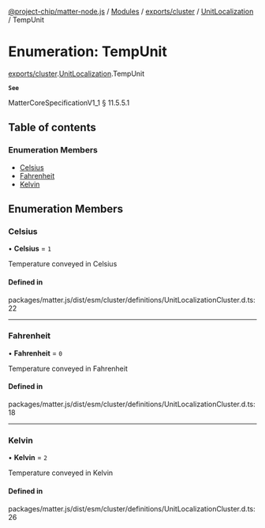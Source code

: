 [@project-chip/matter-node.js](../README.md) / [Modules](../modules.md) / [exports/cluster](../modules/exports_cluster.md) / [UnitLocalization](../modules/exports_cluster.UnitLocalization.md) / TempUnit

# Enumeration: TempUnit

[exports/cluster](../modules/exports_cluster.md).[UnitLocalization](../modules/exports_cluster.UnitLocalization.md).TempUnit

**`See`**

MatterCoreSpecificationV1_1 § 11.5.5.1

## Table of contents

### Enumeration Members

- [Celsius](exports_cluster.UnitLocalization.TempUnit.md#celsius)
- [Fahrenheit](exports_cluster.UnitLocalization.TempUnit.md#fahrenheit)
- [Kelvin](exports_cluster.UnitLocalization.TempUnit.md#kelvin)

## Enumeration Members

### Celsius

• **Celsius** = ``1``

Temperature conveyed in Celsius

#### Defined in

packages/matter.js/dist/esm/cluster/definitions/UnitLocalizationCluster.d.ts:22

___

### Fahrenheit

• **Fahrenheit** = ``0``

Temperature conveyed in Fahrenheit

#### Defined in

packages/matter.js/dist/esm/cluster/definitions/UnitLocalizationCluster.d.ts:18

___

### Kelvin

• **Kelvin** = ``2``

Temperature conveyed in Kelvin

#### Defined in

packages/matter.js/dist/esm/cluster/definitions/UnitLocalizationCluster.d.ts:26

